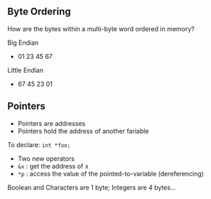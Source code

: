 ## Byte Ordering

How are the bytes within a multi-byte word ordered in memory?

Big Endian
- 01 23 45 67

Little Endian
- 67 45 23 01

## Pointers
- Pointers are addresses
- Pointers hold the address of another fariable

To declare: `int *foo;`

- Two new operators
- `&x` : get the address of x
- `*p` : access the value of the pointed-to-variable (dereferencing)

Boolean and Characters are 1 byte; Integers are 4 bytes...


